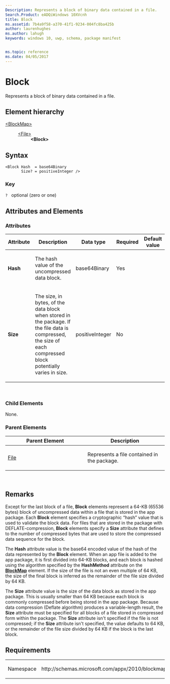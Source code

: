 ```yaml
---
Description: Represents a block of binary data contained in a file.
Search.Product: eADQiWindows 10XVcnh
title: Block
ms.assetid: 7b4a9f58-a370-41f1-9234-004fc8ba425b
author: laurenhughes
ms.author: lahugh
keywords: windows 10, uwp, schema, package manifest


ms.topic: reference
ms.date: 04/05/2017
---
```


# Block

Represents a block of binary data contained in a file.

## Element hierarchy

<dl>
<dt><a href="element-blockmap.md">&lt;BlockMap&gt;</a></dt>
<dd>
<dl>
<dt><a href="element-file.md">&lt;File&gt;</a></dt>
<dd><b>&lt;Block&gt;</b></dd>
</dl>
</dd>
</dl>

## Syntax

``` syntax
<Block Hash  = base64Binary
       Size? = positiveInteger />
```

### Key

`?`   optional (zero or one)

## Attributes and Elements


### Attributes

<table>
<colgroup>
<col width="20%" />
<col width="20%" />
<col width="20%" />
<col width="20%" />
<col width="20%" />
</colgroup>
<thead>
<tr class="header">
<th>Attribute</th>
<th>Description</th>
<th>Data type</th>
<th>Required</th>
<th>Default value</th>
</tr>
</thead>
<tbody>
<tr class="odd">
<td><strong>Hash</strong></td>
<td><p>The hash value of the uncompressed data block.</p></td>
<td>base64Binary</td>
<td>Yes</td>
<td></td>
</tr>
<tr class="even">
<td><strong>Size</strong></td>
<td><p>The size, in bytes, of the data block when stored in the package. If the file data is compressed, the size of each compressed block potentially varies in size.</p></td>
<td>positiveInteger</td>
<td>No</td>
<td></td>
</tr>
</tbody>
</table>

 

### Child Elements

None.

### Parent Elements

<table>
<colgroup>
<col width="50%" />
<col width="50%" />
</colgroup>
<thead>
<tr class="header">
<th>Parent Element</th>
<th>Description</th>
</tr>
</thead>
<tbody>
<tr class="odd">
<td><a href="element-file.md">File</a> </td>
<td><p>Represents a file contained in the package.</p></td>
</tr>
</tbody>
</table>

 

## Remarks

Except for the last block of a file, **Block** elements represent a 64-KB (65536 bytes) block of uncompressed data within a file that is stored in the app package. Each **Block** element specifies a cryptographic “hash” value that is used to validate the block data. For files that are stored in the package with DEFLATE-compression, **Block** elements specify a **Size** attribute that defines to the number of compressed bytes that are used to store the compressed data sequence for the block.

The **Hash** attribute value is the base64 encoded value of the hash of the data represented by the **Block** element. When an app file is added to the app package, it is first divided into 64-KB blocks, and each block is hashed using the algorithm specified by the **HashMethod** attribute on the [**BlockMap**](element-blockmap.md) element. If the size of the file is not an even multiple of 64 KB, the size of the final block is inferred as the remainder of the file size divided by 64 KB.

The **Size** attribute value is the size of the data block as stored in the app package. This is usually smaller than 64 KB because each block is commonly compressed before being stored in the app package. Because data compression (Deflate algorithm) produces a variable-length result, the **Size** attribute must be specified for all blocks of a file stored in compressed form within the package. The **Size** attribute isn't specified if the file is not compressed; if the **Size** attribute isn't specified, the value defaults to 64 KB, or the remainder of the file size divided by 64 KB if the block is the last block.

## Requirements

<table>
<colgroup>
<col width="50%" />
<col width="50%" />
</colgroup>
<tbody>
<tr class="odd">
<td><p>Namespace</p></td>
<td><p>http://schemas.microsoft.com/appx/2010/blockmap</p></td>
</tr>
</tbody>
</table>

 

 



